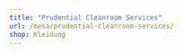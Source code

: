```yaml
---
title: "Prudential Cleanroom Services"
url: /mesa/prudential-cleanroom-services/
shop: Kleidung
---
```

